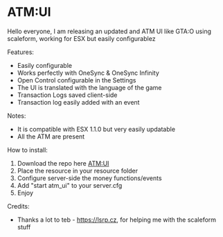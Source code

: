 # ATM:UI

Hello everyone, I am releasing an updated and ATM UI like GTA:O using scaleform, working for ESX but easily configurablez

Features:
* Easily configurable
* Works perfectly with OneSync & OneSync Infinity
* Open Control configurable in the Settings
* The UI is translated with the language of the game
* Transaction Logs saved client-side
* Transaction log easily added with an event

Notes:
* It is compatible with ESX 1.1.0 but very easily updatable
* All the ATM are present

How to install:
1. Download the repo here [ATM:UI](https://github.com/Naytoxp/atm_ui)
2. Place the resource in your resource folder
3. Configure server-side the money functions/events
4. Add "start atm_ui" to your server.cfg
5. Enjoy

Credits:
* Thanks a lot to teb - https://lsrp.cz, for helping me with the scaleform stuff

